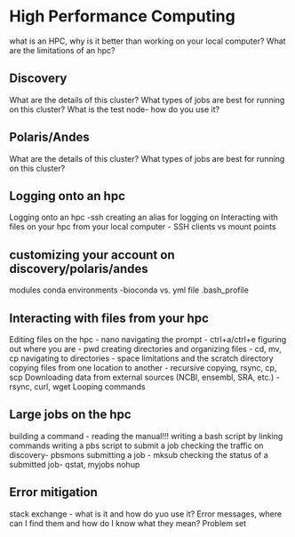 # High Performance Computing
what is an HPC, why is it better than working on your local computer?
What are the limitations of an hpc?

## Discovery
What are the details of this cluster?
What types of jobs are best for running on this cluster?
What is the test node- how do you use it?

## Polaris/Andes
What are the details of this cluster?
What types of jobs are best for running on this cluster?

## Logging onto an hpc
Logging onto an hpc -ssh
creating an alias for logging on
Interacting with files on your hpc from your local computer - SSH clients vs mount points

## customizing your account on discovery/polaris/andes 
modules 
conda environments -bioconda vs. yml file 
.bash_profile

## Interacting with files from your hpc
Editing files on the hpc - nano
navigating the prompt - ctrl+a/ctrl+e
figuring out where you are - pwd
creating directories and organizing files - cd, mv, cp
navigating to directories - space limitations and the scratch directory
copying files from one location to another - recursive copying, rsync, cp, scp
Downloading data from external sources (NCBI, ensembl, SRA, etc.) - rsync, curl, wget
Looping commands

## Large jobs on the hpc
building a command - reading the manual!!! 
writing a bash script by linking commands
writing a pbs script to submit a job
checking the traffic on discovery- pbsmons
submitting a job - mksub
checking the status of a submitted job- qstat, myjobs 
nohup

## Error mitigation
stack exchange - what is it and how do yuo use it?
Error messages, where can I find them and how do I know what they mean?
Problem set
